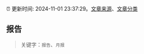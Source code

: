 :alarm_clock: 更新时间: 2024-11-01 23:37:29。[文章来源](/README.md)、[文章分类](/TAGS.md)

## 报告


> 关键字：`报告`、`月报`



